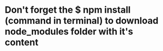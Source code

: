 # Don't forget the $ npm install (command in terminal) to download node_modules folder with it's content
